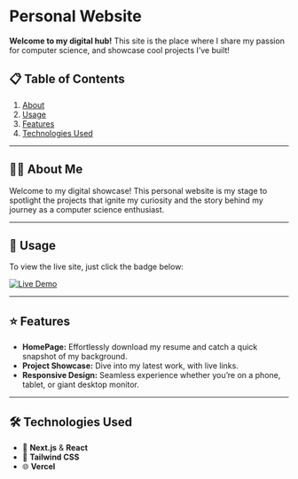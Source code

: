 # Personal Website

**Welcome to my digital hub!** This site is the place where I share my passion for computer science, and showcase cool projects I’ve built!

## 📋 Table of Contents

1. [About](#about)  
2. [Usage](#usage)  
3. [Features](#features)  
4. [Technologies Used](#technologies-used)  

---

## 👩‍💻 About Me

Welcome to my digital showcase! This personal website is my stage to spotlight the projects that ignite my curiosity and the story behind my journey as a computer science enthusiast.

---

## 🚀 Usage

To view the live site, just click the badge below:

[![Live Demo](https://img.shields.io/badge/Live%20Demo-Click%20Here-blue?style=for-the-badge)](https://personal-website-cyan-rho.vercel.app)

---

## ⭐ Features

* **HomePage:** Effortlessly download my resume and catch a quick snapshot of my background.  
* **Project Showcase:** Dive into my latest work, with live links.  
* **Responsive Design:** Seamless experience whether you’re on a phone, tablet, or giant desktop monitor.  

---

## 🛠️ Technologies Used

* 🚀 **Next.js** & **React**  
* 🎨 **Tailwind CSS**  
* 🌐 **Vercel**  
